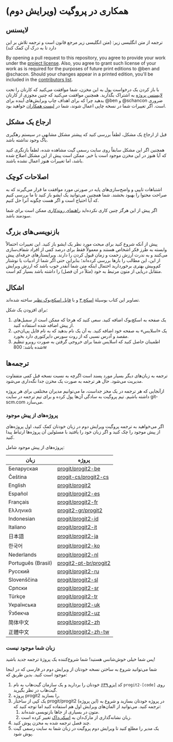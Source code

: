 # همکاری در پروگیت (ویرایش دوم)


## لایسنس

ترجمه از متن انگلیسی زیر: (متن انگلیسی زیر مرجع قانون است و ترجمه تلاش بر این دارد تا به
درک آن کمک کند)

By opening a pull request to this repository, you agree to provide your work under the [project license](LICENSE.asc).
Also, you agree to grant such license of your work as is required for the purposes of future print editions to @ben and @schacon.
Should your changes appear in a printed edition, you'll be included in the [contributors list](book/contributors.asc).

با باز کردن یک درخواست پول به این مخزن، شما موافقت می‌کنید که کارتان را تحت
[لایسنس پروژه](LICENSE.asc) به اشتراک بگذارید.
همچنین موافقت می‌کنید که چنین مجوزی از کارتان بدهید چرا که برای اهداف چاپ ویرایش‌های
آینده برای @ben و @schancon ضروری است.
اگر تغییرات شما در نسخه چاپی اعمال شوند، شما در [لیست
همکاران](book/contributors.asc) خواهید بود.

## ارجاع یک مشکل

قبل از ارجاع یک مشکل، لطفاً بررسی کنید که پیشتر مشکل مشابهی در سیستم رهگیری باگ وجود نداشته باشد.

همچنین اگر این مشکل سابقاً روی سایت رسمی گیت مشاهده شده، لطفاً بازنگری کنید که آیا هنوز در این مخزن موجود است یا خیر.
ممکن است پیش از این مشکل اصلاح شده باشد، اما تغییرات هنوز اعمال نشده باشند.

## اصلاحات کوچک

اشتباهات تایپی و واضح‌سازی‌های پایه در صورتی مورد موافقت ما قرار می‌گیرند که به
صراحت محتوا را بهبود بخشند.
شما همچنین می‌توانید یک ایشو باز کنید تا ما بررسی کنیم که آیا احتیاج است و اگر
هست چگونه آنرا حل کنیم.

اگر پیش از این هرگز چنین کاری نکرده‌اید [راهنمای
روندکاری](https://guides.github.com/introduction/flow/) ممکن است برای شما سودمند
باشد.

## بازنویسی‌های بزرگ

پیش از آنکه شروع کنید برای مبحث مورد نظر یک ایشو باز کنید.
این تغییرات احتمالاً وابسته به طرز فکر اشخاص هستند و معمولاً فقط برای درصد کمی از
افراد شفاف‌سازی می‌کنند و به ندرت ارزش زحمت و زمان قبول کردن را دارند.
ویرایستارهای حرفه‌ای پیش از این، این مطالب را بارها بررسی کرده‌اند؛ بنابراین حتی
اگر شما از ادبیات یا نوشتار کم‌وبیش بهتری برخوردارید احتمال اینکه متن شما آنقدر
خوب باشد که ارزش ویرایش متقابل دریایی از متون مرتبط به خود (مثلاً در آن فصل) را
داشته باشد بسیار کم است.


## اشکال

تصاویر این کتاب بوسیلهٔ [اسکچ ۳](http://bohemiancoding.com/sketch/) و با [فایل
اسکچ‌بوک نظیر](diagram-source/progit.sketch) ساخته شده‌اند.

برای افزودن یک شکل:

1. یک صفحه به اسکچ‌بوک اضافه کنید.
سعی کنید که هرجا که ممکن است از سمبل‌های از پیش اضافه شده استفاده کنید.
2. یک «اسلایس» به صفحه خود اضافه کنید.
به آن یک نام بدهید که به نام فایل پی‌ان‌جی مقصد و آدرس نسبی که از روت سورس دایرکتوری
دارد بخورد.
3. اطمینان حاصل کنید که اسلایس شما برای خروجی گرفتن به صورت روبرو تنظیم شده
باشد: 800w


## ترجمه‌ها

ترجمه به زبان‌های دیگر بسیار مورد پسند است اگرچه به نسبت نسخه قبل کمی متففاوت
مدیریت می‌شود.
حال هر ترجمه به صورت یک مخزن جدا نگه‌داری می‌شود.

ازآنجایی که هر ترجمه در یک مخز جداست، ما می‌توانیم مدیران مختلفی برای هر پروژه
داشته باشیم.
تیم پروگیت به سادگی آن‌ها پول کرده و برای تیم ترجمه در سایت git-scm.com می‌سازد.

### پروژه‌های از پیش موجود

اگر می‌خواهید به ترجمه پروگیت ویرایش دوم در زبان خودتان کمک کنید، اول پروژه‌های از
پیش موجود را چک کنید و اگر زبان خود را یافتید با مسئولین آن پروژه‌ها ارتباط پیدا کنید.

پروژه‌های از پیش موجود شامل:

  زبان   |   پروژه
------------ | -------------
Беларуская  | [progit/progit2-be](https://github.com/progit/progit2-be)
Čeština    | [progit-cs/progit2-cs](https://github.com/progit-cs/progit2-cs)
English    | [progit/progit2](https://github.com/progit/progit2)
Español    | [progit/progit2-es](https://github.com/progit/progit2-es)
Français   | [progit/progit2-fr](https://github.com/progit/progit2-fr)
Ελληνικά   | [progit2-gr/progit2](https://github.com/progit2-gr/progit2)
Indonesian | [progit/progit2-id](https://github.com/progit/progit2-id)
Italiano   | [progit/progit2-it](https://github.com/progit/progit2-it)
日本語   | [progit/progit2-ja](https://github.com/progit/progit2-ja)
한국어   | [progit/progit2-ko](https://github.com/progit/progit2-ko)
Nederlands | [progit/progit2-nl](https://github.com/progit/progit2-nl)
Português (Brasil) | [progit2-pt-br/progit2](https://github.com/progit2-pt-br/progit2)
Русский   | [progit/progit2-ru](https://github.com/progit/progit2-ru)
Slovenščina  | [progit/progit2-sl](https://github.com/progit/progit2-sl)
Српски   | [progit/progit2-sr](https://github.com/progit/progit2-sr)
Türkçe   | [progit/progit2-tr](https://github.com/progit/progit2-tr)
Українська| [progit/progit2-uk](https://github.com/progit/progit2-uk)
Ўзбекча  | [progit/progit2-uz](https://github.com/progit/progit2-uz)
简体中文  | [progit/progit2-zh](https://github.com/progit/progit2-zh)
正體中文  | [progit/progit2-zh-tw](https://github.com/progit/progit2-zh-tw)

### زبان شما موجود نیست

پس شما خیلی خوش‌شانس هستید! شما شروع‌کننده یک پروژهٔ ترجمه جدید باشید!

شما می‌توانید شروع به ساختن نسخه خودتان از ویرایش دوم در فارسی که در اینجا موجود
است کنید. بدین طریق که:

1. کد [ایزو ۶۳۹](https://en.wikipedia.org/wiki/List_of_ISO_639-1_codes) خودتان
را بردارید و یک سازمان گیت‌هاب به نام `progit2-[code]` روی گیت‌هاب در نظر بگیرید.
2. پروژه progit2 را بسازید.
3. یک کپی از ساختار progit/progit2 (این پروژه) در پروژه خودتان بسازید و شروع به
ترجمه کنید. می‌توانید از المان‌های ویرایش اول هم استفاده کنید اما توجه کنید که:
    1. متون در بسیاری از جاها بازنویسی شده‌اند.
    2. زبان نشانه‌گذاری از مارک‌دان به [اسکی‌داک](http://asciidoc.org) تغییر کرده است.
4. چند فصل ترجمه شده به مخزن پوش کنید.
5. یک مدیر را مطلع کنید تا ویرایش دوم پروگیت در زبان شما به سایت رسمی گیت پوش شود.
